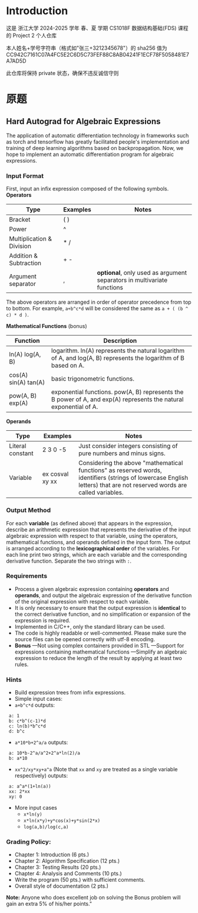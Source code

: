 # Introduction

这是 浙江大学 2024-2025 学年 春、夏 学期 CS1018F 数据结构基础(FDS) 课程的 Project 2 个人仓库

本人姓名+学号字符串（格式如"张三+3212345678"）的 sha256 值为 CC942C7161C07A4FC5E2C6D5C73FEF88C8AB04241F1ECF78F5058481E7A7AD5D

此仓库将保持 private 状态，确保不违反诚信守则

# 原题

## Hard Autograd for Algebraic Expressions
The application of automatic differentiation technology in frameworks such as torch and tensorflow has greatly facilitated people's implementation and training of deep learning algorithms based on backpropagation. Now, we hope to implement an automatic differentiation program for algebraic expressions.

### Input Format
First, input an infix expression composed of the following symbols.
**Operators**

**Type** | **Examples** | **Notes**
---- | -------- | -----
Bracket | ( ) |
Power | ^     |
Multiplication & Division | * / |
Addition & Subtraction | + - |
Argument separator | , | **optional**, only used as argument separators in multivariate functions

The above operators are arranged in order of operator precedence from top to bottom. For example, ```a+b^c*d``` will be considered the same as ```a + ( (b ^ c) * d )```.

**Mathematical Functions** (bonus)

**Function** | **Description**
-------- | -----
ln(A) log(A, B) | logarithm.  ln(A) represents the natural logarithm of A, and log(A, B) represents the logarithm of B based on A.
cos(A) sin(A) tan(A) | basic trigonometric functions.
pow(A, B) exp(A) | exponential functions. pow(A, B) represents the B power of A, and exp(A) represents the natural exponential of A.

**Operands**

**Type** | **Examples** | **Notes**
---- | -------- | -----
Literal constant | 2 3 0 -5 | Just consider integers consisting of pure numbers and minus signs.
Variable | ex cosval xy xx | Considering the above \"mathematical functions\" as reserved words, identifiers (strings of lowercase English letters) that are not reserved words are called variables.

### Output Method

For each **variable** (as defined above) that appears in the expression, describe an arithmetic expression that represents the derivative of the input algebraic expression with respect to that variable, using the operators, mathematical functions, and operands defined in the input form.
The output is arranged according to the **lexicographical order** of the variables. For each line print two strings, which are each variable and the corresponding derivative function. Separate the two strings with ```:```.

### Requirements

- Process a given algebraic expression containing **operators** and **operands**, and output the algebraic expression of the derivative function of the original expression with respect to each variable.
- It is only necessary to ensure that the output expression is **identical** to the correct derivative function, and no simplification or expansion of the expression is required.
- Implemented in C/C++, only the standard library can be used.
- The code is highly readable or well-commented. Please make sure the source files can be opened correctly with utf-8 encoding.
- **Bonus**
—Not using complex containers provided in STL
—Support for expressions containing mathematical functions
—Simplify an algebraic expression to reduce the length of the result by applying at least two rules.

### Hints
- Build expression trees from infix expressions.
- Simple input cases:
 - ```a+b^c*d```
 outputs:
```
 a: 1
 b: c*b^(c-1)*d
 c: ln(b)*b^c*d
 d: b^c
```
 - ```a*10*b+2^a/a```
 outputs:
```
 a: 10*b-2^a/a^2+2^a*ln(2)/a
 b: a*10
```
 - ```xx^2/xy*xy+a^a``` (Note that ```xx``` and ```xy``` are treated as a single variable respectively)
 outputs:
```
 a: a^a*(1+ln(a))
 xx: 2*xx
 xy: 0
```
- More input cases
  - ```x*ln(y)```
  - ```x*ln(x*y)+y*cos(x)+y*sin(2*x)```
  - ```log(a,b)/log(c,a)```

### Grading Policy:
* Chapter 1: Introduction (6 pts.)
* Chapter 2: Algorithm Specification (12 pts.)
* Chapter 3: Testing Results (20 pts.)
* Chapter 4: Analysis and Comments (10 pts.)
* Write the program (50 pts.) with sufficient comments.
* Overall style of documentation (2 pts.)

**Note:** Anyone who does excellent job on solving the Bonus problem will gain an extra 5% of his/her points."
